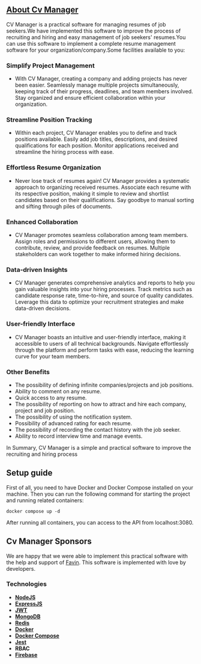 ## [About Cv Manager](https://cvmanager.ir)

CV Manager is a practical software for managing resumes of job seekers.We have implemented this software to improve the process of recruiting and hiring and easy management of job seekers' resumes.You can use this software to implement a complete resume management software for your organization/company.Some facilities available to you:

### Simplify Project Management
- With CV Manager, creating a company and adding projects has never been easier. Seamlessly manage multiple projects simultaneously, keeping track of their progress, deadlines, and team members involved. Stay organized and ensure efficient collaboration within your organization.
### Streamline Position Tracking
- Within each project, CV Manager enables you to define and track positions available. Easily add job titles, descriptions, and desired qualifications for each position. Monitor applications received and streamline the hiring process with ease.
### Effortless Resume Organization
- Never lose track of resumes again! CV Manager provides a systematic approach to organizing received resumes. Associate each resume with its respective position, making it simple to review and shortlist candidates based on their qualifications. Say goodbye to manual sorting and sifting through piles of documents.
### Enhanced Collaboration
- CV Manager promotes seamless collaboration among team members. Assign roles and permissions to different users, allowing them to contribute, review, and provide feedback on resumes. Multiple stakeholders can work together to make informed hiring decisions.
### Data-driven Insights
- CV Manager generates comprehensive analytics and reports to help you gain valuable insights into your hiring processes. Track metrics such as candidate response rate, time-to-hire, and source of quality candidates. Leverage this data to optimize your recruitment strategies and make data-driven decisions.
### User-friendly Interface
- CV Manager boasts an intuitive and user-friendly interface, making it accessible to users of all technical backgrounds. Navigate effortlessly through the platform and perform tasks with ease, reducing the learning curve for your team members.
### Other Benefits
- The possibility of defining infinite companies/projects and job positions.
- Ability to comment on any resume.
- Quick access to any resume.
- The possibility of reporting on how to attract and hire each company, project and job position.
- The possibility of using the notification system.
- Possibility of advanced rating for each resume.
- The possibility of recording the contact history with the job seeker.
- Ability to record interview time and manage events.

In Summary, CV Manager is a simple and practical software to improve the recruiting and hiring process

## Setup guide

First of all, you need to have Docker and Docker Compose installed on your machine. Then you can run the following command for starting the project and running related containers:

```
docker compose up -d
```

After running all containers, you can access to the API from localhost:3080.

## Cv Manager    Sponsors

We are happy that we were able to implement this practical software with the help and support of [Favin](https://fatertejarat.com/). This software is implemented with love by developers.

### Technologies

- **[NodeJS](https://nodejs.org/en)**
- **[ExpressJS](https://expressjs.com/)**
- **[JWT](https://jwt.io)**
- **[MongoDB](https://www.mongodb.com/)**
- **[Redis](https://redis.io/)**
- **[Docker](https://www.docker.com/)**
- **[Docker Compose](https://docs.docker.com/compose/)**
- **[Jest](https://jestjs.io/)**
- **RBAC**
- **[Firebase](https://firebase.google.com/)**



